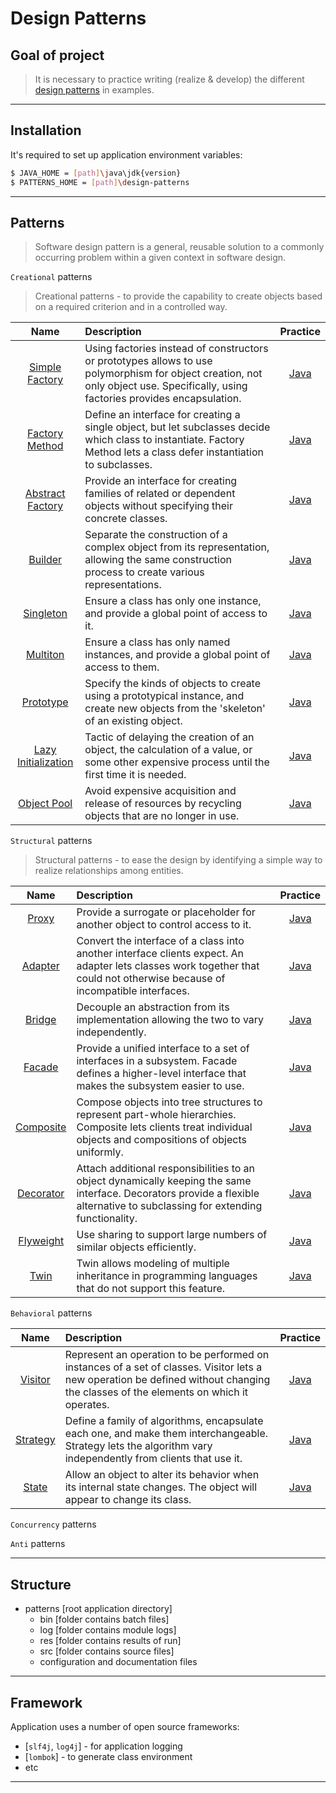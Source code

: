 #                        Design Patterns

Goal of project
---------------

> It is necessary to practice writing (realize & develop) 
> the different [design patterns][patterns] in examples.
***

Installation
------------

It's required to set up application environment variables:
```sh
$ JAVA_HOME = [path]\java\jdk{version}
$ PATTERNS_HOME = [path]\design-patterns
```
***

## Patterns
> Software design pattern is a general,
> reusable solution to a commonly occurring problem
> within a given context in software design.

`Creational` patterns
> Creational patterns - to provide the capability to create objects
> based on a required criterion and in a controlled way.

|                                         Name                                          | Description                                                                                                                                                                      |                                                   Practice                                                   |
|:-------------------------------------------------------------------------------------:|:---------------------------------------------------------------------------------------------------------------------------------------------------------------------------------|:------------------------------------------------------------------------------------------------------------:|
| [Simple Factory](https://en.wikipedia.org/wiki/Factory_(object-oriented_programming)) | Using factories instead of constructors or prototypes allows to use polymorphism for object creation, not only object use. Specifically, using factories provides encapsulation. |   [Java](/src/main/java/com/witalis/design/patterns/pattern/creational/factory/simple/SimpleFactory.java)    |
|        [Factory Method](https://en.wikipedia.org/wiki/Factory_method_pattern)         | Define an interface for creating a single object, but let subclasses decide which class to instantiate. Factory Method lets a class defer instantiation to subclasses.           |   [Java](/src/main/java/com/witalis/design/patterns/pattern/creational/factory/method/FactoryMethod.java)    |
|      [Abstract Factory](https://en.wikipedia.org/wiki/Abstract_factory_pattern)       | Provide an interface for creating families of related or dependent objects without specifying their concrete classes.                                                            | [Java](/src/main/java/com/witalis/design/patterns/pattern/creational/factory/abstracts/AbstractFactory.java) |
|               [Builder](https://en.wikipedia.org/wiki/Builder_pattern)                | Separate the construction of a complex object from its representation, allowing the same construction process to create various representations.                                 |          [Java](/src/main/java/com/witalis/design/patterns/pattern/creational/builder/Builder.java)          |
|             [Singleton](https://en.wikipedia.org/wiki/Singleton_pattern)              | Ensure a class has only one instance, and provide a global point of access to it.                                                                                                |        [Java](/src/main/java/com/witalis/design/patterns/pattern/creational/singleton/Singleton.java)        |
|              [Multiton](https://en.wikipedia.org/wiki/Multiton_pattern)               | Ensure a class has only named instances, and provide a global point of access to them.                                                                                           |         [Java](/src/main/java/com/witalis/design/patterns/pattern/creational/multiton/Multiton.java)         |
|             [Prototype](https://en.wikipedia.org/wiki/Prototype_pattern)              | Specify the kinds of objects to create using a prototypical instance, and create new objects from the 'skeleton' of an existing object.                                          |        [Java](/src/main/java/com/witalis/design/patterns/pattern/creational/prototype/Prototype.java)        |
|       [Lazy Initialization](https://en.wikipedia.org/wiki/Lazy_initialization)        | Tactic of delaying the creation of an object, the calculation of a value, or some other expensive process until the first time it is needed.                                     |      [Java](/src/main/java/com/witalis/design/patterns/pattern/creational/lazy/LazyInitialization.java)      |
|           [Object Pool](https://en.wikipedia.org/wiki/Object_pool_pattern)            | Avoid expensive acquisition and release of resources by recycling objects that are no longer in use.                                                                             |          [Java](/src/main/java/com/witalis/design/patterns/pattern/creational/pool/ObjectPool.java)          |

`Structural` patterns
> Structural patterns - to ease the design by identifying a simple way
> to realize relationships among entities.

|                             Name                             | Description                                                                                                                                                                   |                                            Practice                                            |
|:------------------------------------------------------------:|:------------------------------------------------------------------------------------------------------------------------------------------------------------------------------|:----------------------------------------------------------------------------------------------:|
|     [Proxy](https://en.wikipedia.org/wiki/Proxy_pattern)     | Provide a surrogate or placeholder for another object to control access to it.                                                                                                |     [Java](/src/main/java/com/witalis/design/patterns/pattern/structural/proxy/Proxy.java)     |
|   [Adapter](https://en.wikipedia.org/wiki/Adapter_pattern)   | Convert the interface of a class into another interface clients expect. An adapter lets classes work together that could not otherwise because of incompatible interfaces.    |   [Java](/src/main/java/com/witalis/design/patterns/pattern/structural/adapter/Adapter.java)   |
|    [Bridge](https://en.wikipedia.org/wiki/Bridge_pattern)    | Decouple an abstraction from its implementation allowing the two to vary independently.                                                                                       |    [Java](/src/main/java/com/witalis/design/patterns/pattern/structural/bridge/Bridge.java)    |
|    [Facade](https://en.wikipedia.org/wiki/Facade_pattern)    | Provide a unified interface to a set of interfaces in a subsystem. Facade defines a higher-level interface that makes the subsystem easier to use.                            |    [Java](/src/main/java/com/witalis/design/patterns/pattern/structural/facade/Facade.java)    |
| [Composite](https://en.wikipedia.org/wiki/Composite_pattern) | Compose objects into tree structures to represent part-whole hierarchies. Composite lets clients treat individual objects and compositions of objects uniformly.              | [Java](/src/main/java/com/witalis/design/patterns/pattern/structural/composite/Composite.java) |
| [Decorator](https://en.wikipedia.org/wiki/Decorator_pattern) | Attach additional responsibilities to an object dynamically keeping the same interface. Decorators provide a flexible alternative to subclassing for extending functionality. | [Java](/src/main/java/com/witalis/design/patterns/pattern/structural/decorator/Decorator.java) |
| [Flyweight](https://en.wikipedia.org/wiki/Flyweight_pattern) | Use sharing to support large numbers of similar objects efficiently.                                                                                                          | [Java](/src/main/java/com/witalis/design/patterns/pattern/structural/flyweight/Flyweight.java) |
|      [Twin](https://en.wikipedia.org/wiki/Twin_pattern)      | Twin allows modeling of multiple inheritance in programming languages that do not support this feature.                                                                       |      [Java](/src/main/java/com/witalis/design/patterns/pattern/structural/twin/Twin.java)      |

`Behavioral` patterns

|                            Name                            | Description                                                                                                                                                                         |                                           Practice                                           |
|:----------------------------------------------------------:|:------------------------------------------------------------------------------------------------------------------------------------------------------------------------------------|:--------------------------------------------------------------------------------------------:|
|  [Visitor](https://en.wikipedia.org/wiki/Visitor_pattern)  | Represent an operation to be performed on instances of a set of classes. Visitor lets a new operation be defined without changing the classes of the elements on which it operates. |  [Java](/src/main/java/com/witalis/design/patterns/pattern/behavioral/visitor/Visitor.java)  |
| [Strategy](https://en.wikipedia.org/wiki/Strategy_pattern) | Define a family of algorithms, encapsulate each one, and make them interchangeable. Strategy lets the algorithm vary independently from clients that use it.                        | [Java](/src/main/java/com/witalis/design/patterns/pattern/behavioral/strategy/Strategy.java) |
|    [State](https://en.wikipedia.org/wiki/State_pattern)    | Allow an object to alter its behavior when its internal state changes. The object will appear to change its class.                                                                  |    [Java](/src/main/java/com/witalis/design/patterns/pattern/behavioral/state/State.java)    |

`Concurrency` patterns

`Anti` patterns

***

Structure
---------

- patterns [root application directory]
    - bin [folder contains batch files]
    - log [folder contains module logs]
    - res [folder contains results of run]
    - src [folder contains source files]
    - configuration and documentation files
***

Framework
---------

Application uses a number of open source frameworks:
* [`slf4j`, `log4j`] - for application logging
* [`lombok`] - to generate class environment
* etc
***

[patterns]: <https://en.wikipedia.org/wiki/Software_design_pattern>
